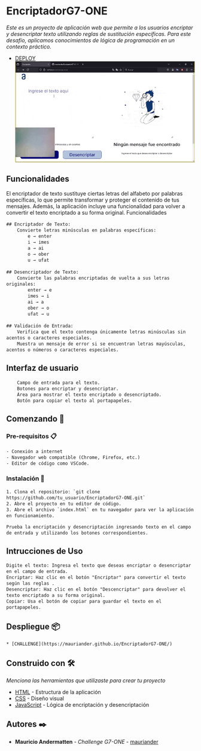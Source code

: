 # EncriptadorG7-ONE

_Este es un proyecto de aplicación web que permite a los usuarios encriptar y desencriptar texto utilizando reglas de sustitución específicas. Para este desafío, aplicamos conocimientos de lógica de programación en un contexto práctico._
* [DEPLOY](https://mauriander.github.io/EncriptadorG7-ONE/)
![alt text](img/readme/Video.gif)


## Funcionalidades
El encriptador de texto sustituye ciertas letras del alfabeto por palabras específicas, lo que permite transformar y proteger el contenido de tus mensajes. Además, la aplicación incluye una funcionalidad para volver a convertir el texto encriptado a su forma original.
Funcionalidades

    ## Encriptador de Texto:
        Convierte letras minúsculas en palabras específicas:
            e → enter
            i → imes
            a → ai
            o → ober
            u → ufat

    ## Desencriptador de Texto:
        Convierte las palabras encriptadas de vuelta a sus letras originales:
            enter → e
            imes → i
            ai → a
            ober → o
            ufat → u

    ## Validación de Entrada:
        Verifica que el texto contenga únicamente letras minúsculas sin acentos o caracteres especiales.
        Muestra un mensaje de error si se encuentran letras mayúsculas, acentos o números o caracteres especiales.

## Interfaz de usuario
        Campo de entrada para el texto.
        Botones para encriptar y desencriptar.
        Área para mostrar el texto encriptado o desencriptado.
        Botón para copiar el texto al portapapeles.


## Comenzando 🚀

### Pre-requisitos 📋
```
- Conexión a internet
- Navegador web compatible (Chrome, Firefox, etc.)
- Editor de código como VSCode.
```

### Instalación 🔧

```
1. Clona el repositorio: `git clone https://github.com/tu_usuario/EncriptadorG7-ONE.git`
2. Abre el proyecto en tu editor de código.
3. Abre el archivo `index.html` en tu navegador para ver la aplicación en funcionamiento.
```
```
Prueba la encriptación y desencriptación ingresando texto en el campo de entrada y utilizando los botones correspondientes.
```



## Intrucciones de Uso

    Digite el texto: Ingresa el texto que deseas encriptar o desencriptar en el campo de entrada.
    Encriptar: Haz clic en el botón "Encriptar" para convertir el texto según las reglas .
    Desencriptar: Haz clic en el botón "Descencriptar" para devolver el texto encriptado a su forma original.
    Copiar: Usa el botón de copiar para guardar el texto en el portapapeles.

## Despliegue 📦

```
* [CHALLENGE](https://mauriander.github.io/EncriptadorG7-ONE/)
```

## Construido con 🛠️

_Menciona las herramientas que utilizaste para crear tu proyecto_

* [HTML](https://developer.mozilla.org/es/docs/Web/HTML) - Estructura de la aplicación
* [CSS](https://developer.mozilla.org/es/docs/Web/CSS) - Diseño visual
* [JavaScript](https://developer.mozilla.org/es/docs/Web/JavaScript) - Lógica de encriptación y desencriptación



## Autores ✒️

* **Mauricio Andermatten** - *Challenge G7-ONE* - [mauriander](https://github.com/mauriander)


